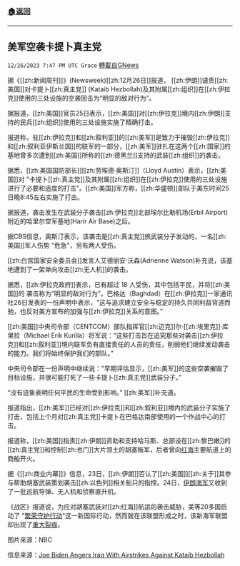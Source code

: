 ###  [:house:返回](README.md)
---


## 美军空袭卡提卜真主党
`12/26/2023 7:47 PM UTC Grace` [轉載自GNews](https://gnews.org/articles/2154080)

据《[[zh:新闻周刊]]》(Newsweek)[[zh:12月26日]]报道， [[zh:伊朗]]谴责[[zh:美国]]对卡提卜[[zh:真主党]] (Kataib Hezbollah)及其附属[[zh:组织]]在[[zh:伊拉克]]使用的三处设施的空袭回击为“明显的敌对行为”。

据报道，[[zh:美国]]官员25日表示，[[zh:美国]]对[[zh:伊拉克]]境内[[zh:伊朗]]支持的民兵[[zh:组织]]使用的三处设施实施了精确打击。

报道称，驻[[zh:伊拉克]]和[[zh:叙利亚]]的[[zh:美军]]是致力于摧毁[[zh:伊拉克]]和[[zh:叙利亚伊斯兰国]]的联军的一部分，[[zh:美军]]驻扎在这两个[[zh:国家]]的基地曾多次遭到[[zh:美国]]所称的[[zh:德黑兰]]支持的武装[[zh:组织]]的袭击。

据悉，[[zh:美国国防部长]][[zh:劳埃德·奥斯汀]]（Lloyd Austin）表示，[[zh:美国]]对 "卡提卜[[zh:真主党]]及其附属[[zh:组织]]在[[zh:伊拉克]]使用的三处设施进行了必要和适度的打击"。[[zh:美国]]军方称，[[zh:华盛顿]]部队于美东时间25日晚8:45左右实施了打击。

据报道，袭击发生在武装分子袭击[[zh:伊拉克]]北部埃尔比勒机场(Erbil Airport)附近的哈里尔空军基地(Harir Air Base)之后。

据CBS信息，奥斯汀表示，该袭击是[[zh:真主党]]旅武装分子发动的，一名[[zh:美国]]军人伤势 "危急"，另有两人受伤。

[[zh:白宫国家安全委员会]]发言人艾德丽安·沃森(Adrienne Watson)补充说，该基地遭到了一架单向攻击[[zh:无人机]]的袭击。

据悉，[[zh:伊拉克政府]]表示，已有超过 18 人受伤，其中包括平民，并将[[zh:美国]]的 袭击称为“明显的敌对行为”。巴格达（Baghdad）在[[zh:伊拉克]]一家通讯社26日发表的一份声明中表示，“这与追求建立安全与稳定的持久共同利益背道而驰，也反对美方宣布的加强与[[zh:伊拉克]]关系的意图。”

[[zh:美国]]中央司令部（CENTCOM）部队指挥官[[zh:迈克]]尔·[[zh:埃里克]]·库里拉（Michael Erik Kurilla）将军说：“这些打击旨在追究那些对袭击[[zh:伊拉克]]和[[zh:叙利亚]]境内联军负有直接责任的人员的责任，削弱他们继续发动袭击的能力。我们将始终保护我们的部队。”

中央司令部在一份声明中继续说："早期评估显示，[[zh:美军]]的这些空袭摧毁了目标设施，并很可能打死了一些卡提卜[[zh:真主党]]武装分子。”

“没有迹象表明任何平民的生命受到影响。” [[zh:美军]]补充道。

报道指出，[[zh:美军]]已经对[[zh:伊拉克]]和[[zh:叙利亚]]境内的武装分子实施了打击，包括上个月对[[zh:真主党]]卡提卜在巴格达南部使用的一个作战中心的打击。

报道称，[[zh:美国]]指责[[zh:伊朗]]资助和支持哈马斯、总部设在[[zh:黎巴嫩]]的[[zh:真主党]]和控制[[zh:也门]]大片领土的胡塞叛军，后者曾向[红海](https://gnews.org/m/2098875)主要航道上的商船开火。

据《[[zh:商业内幕]]》信息，23日，[[zh:伊朗]]否认了[[zh:美国]][[zh:关于]]其参与帮助胡塞武装策划袭击[[zh:以色列]]相关船只的指控。24日，[伊朗海军](https://gnews.org/m/2148115)又收到了一批巡航导弹、无人机和侦察直升机。

《战区》报道说，为应对胡塞武装对[[zh:红海]]航运的袭击威胁，美等20多国启动了 "[繁荣守护行动](https://gnews.org/m/2122826)"这一新国际行动，然而就在该联盟形成之时，该新海军联盟却出现了[重大裂痕](https://gnews.org/m/2148005)。

图片来源：NBC

信息来源：[Joe Biden Angers Iraq With Airstrikes Against Kataib Hezbollah](https://www.newsweek.com/joe-biden-airstrikes-iran-kataib-hezbollah-iraq-syria-drone-strike-1855423)
